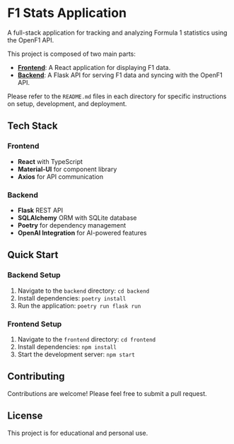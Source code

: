 # F1 Stats Application

A full-stack application for tracking and analyzing Formula 1 statistics using the OpenF1 API.

This project is composed of two main parts:

-   **[Frontend](./frontend/README.md)**: A React application for displaying F1 data.
-   **[Backend](./backend/README.md)**: A Flask API for serving F1 data and syncing with the OpenF1 API.

Please refer to the `README.md` files in each directory for specific instructions on setup, development, and deployment.

## Tech Stack

### Frontend
- **React** with TypeScript
- **Material-UI** for component library
- **Axios** for API communication

### Backend
- **Flask** REST API
- **SQLAlchemy** ORM with SQLite database
- **Poetry** for dependency management
- **OpenAI Integration** for AI-powered features

## Quick Start

### Backend Setup

1.  Navigate to the `backend` directory: `cd backend`
2.  Install dependencies: `poetry install`
3.  Run the application: `poetry run flask run`

### Frontend Setup

1.  Navigate to the `frontend` directory: `cd frontend`
2.  Install dependencies: `npm install`
3.  Start the development server: `npm start`

## Contributing

Contributions are welcome! Please feel free to submit a pull request.

## License

This project is for educational and personal use. 